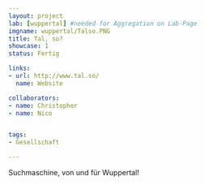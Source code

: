 ```yaml
---
layout: project
lab: [wuppertal] #needed for Aggregation on Lab-Page
imgname: wuppertal/Talso.PNG
title: Tal, so?
showcase: 1
status: Fertig

links:
- url: http://www.tal.so/
  name: Website

collaborators:
- name: Christopher
- name: Nico


tags:
- Gesellschaft

---
```


Suchmaschine, von und für Wuppertal!
